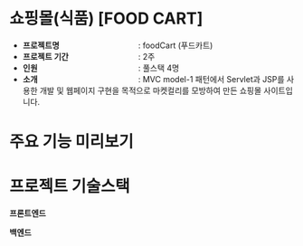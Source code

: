 # 쇼핑몰(식품) [FOOD CART]


* <div><span style="width:200px; display:inline-block;"><b>프로젝트명</b></span><span style="width:100px;"> : foodCart (푸드카트)</span></div>
* <div><span style="width:200px; display:inline-block;"><b>프로젝트 기간</b></span><span style="width:100px;"> : 2주</span></div>
* <div><span style="width:200px; display:inline-block;"><b>인원</b></span><span style="width:100px;"> : 풀스택 4명</span></div>
* <div><span style="width:200px; display:inline-block;"><b>소개</b></span><span style="width:100px;"> : MVC model-1 패턴에서 Servlet과 JSP를 사용한 개발 및 웹페이지 구현을 목적으로 마켓컬리를 모방하여 만든 쇼핑몰 사이트입니다.</span></div>


# 주요 기능 미리보기

# 프로젝트 기술스택
**프론트엔드**

**백엔드**
